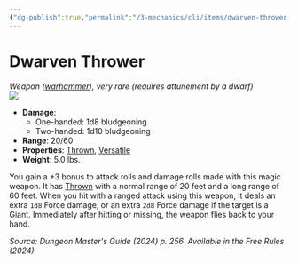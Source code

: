 ```yaml
---
{"dg-publish":true,"permalink":"/3-mechanics/cli/items/dwarven-thrower-xdmg/","tags":["ttrpg-cli/compendium/src/5e/xdmg","ttrpg-cli/item/attunement/required","ttrpg-cli/item/rarity/very-rare","ttrpg-cli/item/weapon/martial","ttrpg-cli/item/weapon/melee"],"noteIcon":""}
---
```


# Dwarven Thrower
*Weapon ([warhammer](3-Mechanics/CLI/items/warhammer-xphb.md)), very rare (requires attunement by a dwarf)*  
![](3-Mechanics/CLI/items/img/dwarven-thrower.webp#right)

- **Damage**:
  - One-handed: 1d8 bludgeoning
  - Two-handed: 1d10 bludgeoning
- **Range**: 20/60
- **Properties**: [Thrown](3-Mechanics/CLI/rules/item-properties.md#Thrown), [Versatile](3-Mechanics/CLI/rules/item-properties.md#Versatile)
- **Weight**: 5.0 lbs.

You gain a +3 bonus to attack rolls and damage rolls made with this magic weapon. It has [Thrown](3-Mechanics/CLI/rules/item-properties.md#Thrown) with a normal range of 20 feet and a long range of 60 feet. When you hit with a ranged attack using this weapon, it deals an extra `1d8` Force damage, or an extra `2d8` Force damage if the target is a Giant. Immediately after hitting or missing, the weapon flies back to your hand.

*Source: Dungeon Master's Guide (2024) p. 256. Available in the Free Rules (2024)*